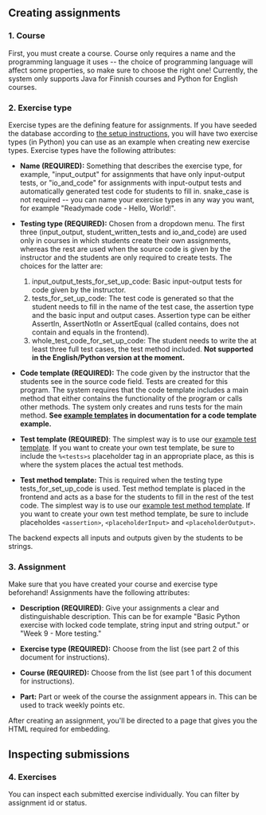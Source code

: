 ## Creating assignments

### 1. Course
First, you must create a course. Course only requires a name and the programming language it uses --
the choice of programming language will affect some properties, so make sure to choose the right one!
Currently, the system only supports Java for Finnish courses and Python for English courses.

### 2. Exercise type
Exercise types are the defining feature for assignments. If you have seeded the database according to [the setup
instructions](../README.md), you will have two exercise types (in Python)
you can use as an example when creating new exercise types. Exercise types have the following attributes:

* **Name (REQUIRED):** Something that describes the exercise type, for example, "input_output" for assignments that have only
input-output tests, or "io_and_code" for assignments with input-output tests and automatically generated test code for
students to fill in. snake_case is not required -- you can name your exercise types in any way you want, for example
"Readymade code - Hello, World!".

* **Testing type (REQUIRED):** Chosen from a dropdown menu. The first three (input_output, student_written_tests and io_and_code)
are used only in courses in which students create their own assignments, whereas the rest are used when the source code is given
by the instructor and the students are only required to create tests. The choices for the latter are:

  1. input_output_tests_for_set_up_code: Basic input-output tests for code given by the instructor.
  2. tests_for_set_up_code: The test code is generated so that the student needs to fill in the name of the test case, the
  assertion type and the basic input and output cases. Assertion type can be either AssertIn, AssertNotIn or AssertEqual
  (called contains, does not contain and equals in the frontend).
  3. whole_test_code_for_set_up_code: The student needs to write the at least three full test cases, the test method included.
  **Not supported in the English/Python version at the moment.** 

* **Code template (REQUIRED):** The code given by the instructor that the students see in the source code field. Tests
are created for this program. The system requires that the code template includes a main method that either contains the
functionality of the program or calls other methods. The system only creates and runs tests for the main method. **See
[example templates](./example_templates.md) in documentation for a code template example.**

* **Test template (REQUIRED)**: The simplest way is to use our [example test template](./example_templates.md).
If you want to create your own test template, be sure to include the `%<tests>s` placeholder tag in
an appropriate place, as this is where the system places the actual test methods.

* **Test method template:** This is required when the testing type tests_for_set_up_code is used. Test method template is
placed in the frontend and acts as a base for the students to fill in the rest of the test code. The simplest way is to use
our [example test method template](./example_templated.md). If you want to create your own test
method template, be sure to include placeholdes `<assertion>`, `<placeholderInput>` and `<placeholderOutput>`. 

The backend expects all inputs and outputs given by the students to be strings.

### 3. Assignment
Make sure that you have created your course and exercise type beforehand! Assignments have the following attributes:

* **Description (REQUIRED)**: Give your assignments a clear and distinguishable description. This can be for example "Basic Python
exercise with locked code template, string input and string output." or "Week 9 - More testing."

* **Exercise type (REQUIRED):** Choose from the list (see part 2 of this document for instructions).

* **Course (REQUIRED):** Choose from the list (see part 1 of this document for instructions).

* **Part:** Part or week of the course the assignment appears in. This can be used to track weekly points etc.

After creating an assignment, you'll be directed to a page that gives you the HTML required for embedding.

## Inspecting submissions

### 4. Exercises
You can inspect each submitted exercise individually. You can filter by assignment id or status.
